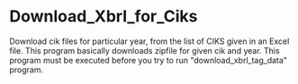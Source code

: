 # Download_Xbrl_for_Ciks
Download cik files for particular year, from the list of CIKS given in an Excel file. This program basically downloads zipfile for given cik and year. This program must be executed before you try to run "download_xbrl_tag_data" program.
